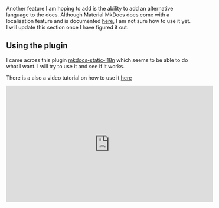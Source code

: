 Another feature I am hoping to add is the ability to add an alternative language to the docs. Although Material MkDocs does come with a localisation feature and is documented [here](https://squidfunk.github.io/mkdocs-material/setup/changing-the-language/#site-language-selector), I am not sure how to use it yet. I will update this section once I have figured it out.

## Using the plugin

I came across this plugin [mkdocs-static-i18n](https://github.com/ultrabug/mkdocs-static-i18n) which seems to be able to do what I want. I will try to use it and see if it works.

There is a also a video tutorial on how to use it [here](https://www.youtube.com/watch?v=0pYN6Z-t1-s&t=504s&ab_channel=EuroPythonConference)

<iframe width="560" height="315" src="https://www.youtube.com/embed/0pYN6Z-t1-s" title="YouTube video player" frameborder="0" allow="accelerometer; autoplay; clipboard-write; encrypted-media; gyroscope; picture-in-picture; web-share" allowfullscreen></iframe>